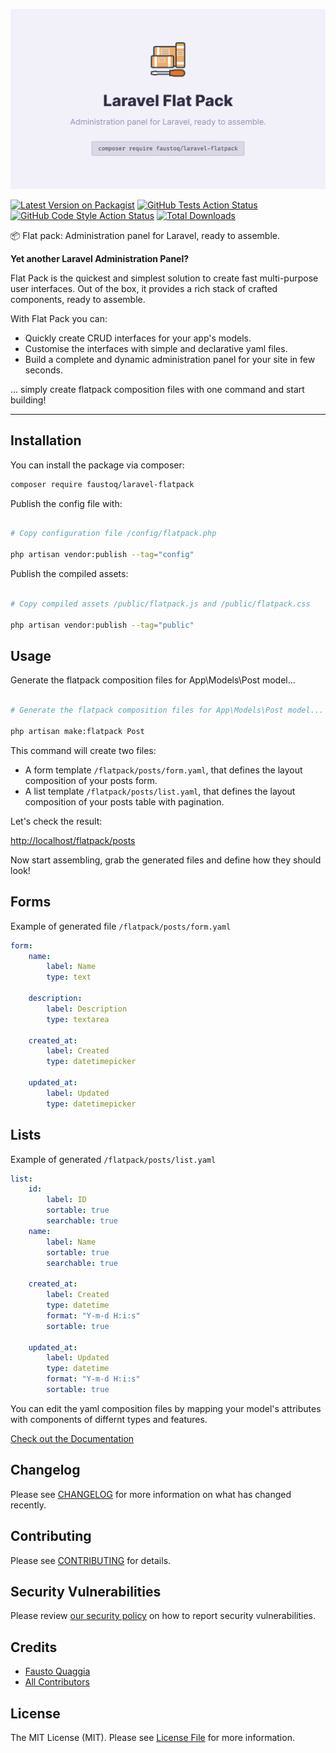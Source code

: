 ![Image of package](.github/package-cover.png)

[![Latest Version on Packagist](https://img.shields.io/packagist/v/faustoq/laravel-flatpack.svg?style=flat-square)](https://packagist.org/packages/faustoq/laravel-flatpack)
[![GitHub Tests Action Status](https://img.shields.io/github/workflow/status/faustoq/laravel-flatpack/run-tests?label=tests)](https://github.com/faustoq/laravel-flatpack/actions?query=workflow%3Arun-tests+branch%3Amain)
[![GitHub Code Style Action Status](https://img.shields.io/github/workflow/status/faustoq/laravel-flatpack/Check%20&%20fix%20styling?label=code%20style)](https://github.com/faustoq/laravel-flatpack/actions?query=workflow%3A"Check+%26+fix+styling"+branch%3Amain)
[![Total Downloads](https://img.shields.io/packagist/dt/faustoq/laravel-flatpack.svg?style=flat-square)](https://packagist.org/packages/faustoq/laravel-flatpack)

📦 Flat pack: Administration panel for Laravel, ready to assemble.

**Yet another Laravel Administration Panel?**

Flat Pack is the quickest and simplest solution to create fast multi-purpose user interfaces. Out of the box, it provides a rich stack of crafted components, ready to assemble.

With Flat Pack you can:

-   Quickly create CRUD interfaces for your app's models.
-   Customise the interfaces with simple and declarative yaml files.
-   Build a complete and dynamic administration panel for your site in few seconds.

... simply create flatpack composition files with one command and start building!

---

## Installation

You can install the package via composer:

```bash
composer require faustoq/laravel-flatpack
```

Publish the config file with:

```bash

# Copy configuration file /config/flatpack.php

php artisan vendor:publish --tag="config"

```

Publish the compiled assets:

```bash

# Copy compiled assets /public/flatpack.js and /public/flatpack.css

php artisan vendor:publish --tag="public"

```

## Usage

Generate the flatpack composition files for App\Models\Post model...

```bash

# Generate the flatpack composition files for App\Models\Post model...

php artisan make:flatpack Post

```

This command will create two files:

-   A form template `/flatpack/posts/form.yaml`, that defines the layout composition of your posts form.
-   A list template `/flatpack/posts/list.yaml`, that defines the layout composition of your posts table with pagination.

Let's check the result:

[http://localhost/flatpack/posts](http://localhost/flatpack/posts)

Now start assembling, grab the generated files and define how they should look!

## Forms

Example of generated file `/flatpack/posts/form.yaml`

```yaml
form:
    name:
        label: Name
        type: text

    description:
        label: Description
        type: textarea

    created_at:
        label: Created
        type: datetimepicker

    updated_at:
        label: Updated
        type: datetimepicker
```

## Lists

Example of generated `/flatpack/posts/list.yaml`

```yaml
list:
    id:
        label: ID
        sortable: true
        searchable: true
    name:
        label: Name
        sortable: true
        searchable: true

    created_at:
        label: Created
        type: datetime
        format: "Y-m-d H:i:s"
        sortable: true

    updated_at:
        label: Updated
        type: datetime
        format: "Y-m-d H:i:s"
        sortable: true
```

You can edit the yaml composition files by mapping your model's attributes with components of differnt types and features.

[Check out the Documentation](DOCUMENTATION.md)

## Changelog

Please see [CHANGELOG](CHANGELOG.md) for more information on what has changed recently.

## Contributing

Please see [CONTRIBUTING](.github/CONTRIBUTING.md) for details.

## Security Vulnerabilities

Please review [our security policy](../../security/policy) on how to report security vulnerabilities.

## Credits

-   [Fausto Quaggia](https://github.com/faustoq)
-   [All Contributors](../../contributors)

## License

The MIT License (MIT). Please see [License File](LICENSE.md) for more information.
